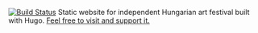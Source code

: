 [![Build Status](https://travis-ci.org/cshorvath/tufokan2017.svg?branch=master)](https://travis-ci.org/cshorvath/tufokan2017)
Static website for independent Hungarian art festival built with Hugo.
[Feel free to visit and support it.](http://www.tufokan.com)
